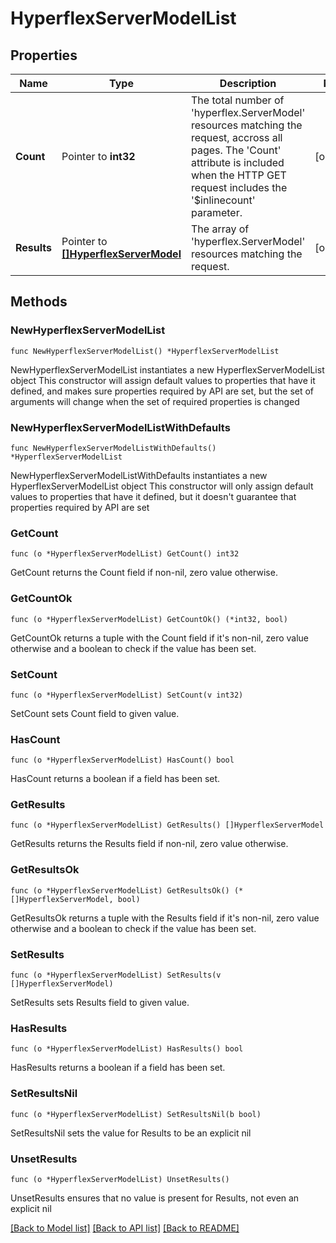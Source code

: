 # HyperflexServerModelList

## Properties

Name | Type | Description | Notes
------------ | ------------- | ------------- | -------------
**Count** | Pointer to **int32** | The total number of &#39;hyperflex.ServerModel&#39; resources matching the request, accross all pages. The &#39;Count&#39; attribute is included when the HTTP GET request includes the &#39;$inlinecount&#39; parameter. | [optional] 
**Results** | Pointer to [**[]HyperflexServerModel**](HyperflexServerModel.md) | The array of &#39;hyperflex.ServerModel&#39; resources matching the request. | [optional] 

## Methods

### NewHyperflexServerModelList

`func NewHyperflexServerModelList() *HyperflexServerModelList`

NewHyperflexServerModelList instantiates a new HyperflexServerModelList object
This constructor will assign default values to properties that have it defined,
and makes sure properties required by API are set, but the set of arguments
will change when the set of required properties is changed

### NewHyperflexServerModelListWithDefaults

`func NewHyperflexServerModelListWithDefaults() *HyperflexServerModelList`

NewHyperflexServerModelListWithDefaults instantiates a new HyperflexServerModelList object
This constructor will only assign default values to properties that have it defined,
but it doesn't guarantee that properties required by API are set

### GetCount

`func (o *HyperflexServerModelList) GetCount() int32`

GetCount returns the Count field if non-nil, zero value otherwise.

### GetCountOk

`func (o *HyperflexServerModelList) GetCountOk() (*int32, bool)`

GetCountOk returns a tuple with the Count field if it's non-nil, zero value otherwise
and a boolean to check if the value has been set.

### SetCount

`func (o *HyperflexServerModelList) SetCount(v int32)`

SetCount sets Count field to given value.

### HasCount

`func (o *HyperflexServerModelList) HasCount() bool`

HasCount returns a boolean if a field has been set.

### GetResults

`func (o *HyperflexServerModelList) GetResults() []HyperflexServerModel`

GetResults returns the Results field if non-nil, zero value otherwise.

### GetResultsOk

`func (o *HyperflexServerModelList) GetResultsOk() (*[]HyperflexServerModel, bool)`

GetResultsOk returns a tuple with the Results field if it's non-nil, zero value otherwise
and a boolean to check if the value has been set.

### SetResults

`func (o *HyperflexServerModelList) SetResults(v []HyperflexServerModel)`

SetResults sets Results field to given value.

### HasResults

`func (o *HyperflexServerModelList) HasResults() bool`

HasResults returns a boolean if a field has been set.

### SetResultsNil

`func (o *HyperflexServerModelList) SetResultsNil(b bool)`

 SetResultsNil sets the value for Results to be an explicit nil

### UnsetResults
`func (o *HyperflexServerModelList) UnsetResults()`

UnsetResults ensures that no value is present for Results, not even an explicit nil

[[Back to Model list]](../README.md#documentation-for-models) [[Back to API list]](../README.md#documentation-for-api-endpoints) [[Back to README]](../README.md)


